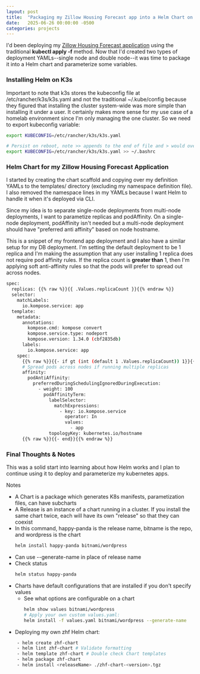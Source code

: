 ```yaml
---
layout: post
title:  "Packaging my Zillow Housing Forecast app into a Helm Chart on K3s"
date:   2025-06-26 00:00:00 -0500
categories: projects
---
```

I'd been deploying my [Zillow Housing Forecast application](https://github.com/dstanecki/zillow-housing-forecast/) using the traditional **kubectl apply -f** method. Now that I'd created two types of deployment YAMLs--single node and double node--it was time to package it into a Helm chart and parameterize some variables.<!--break-->

### **Installing Helm on K3s**

Important to note that k3s stores the kubeconfig file at /etc/rancher/k3s/k3s.yaml and not the traditional ~/.kube/config because they figured that installing the cluster system-wide was more simple than installing it under a user. It certainly makes more sense for my use case of a homelab environment since I'm only managing the one cluster. So we need to export kubeconfig variable:

```bash
export KUBECONFIG=/etc/rancher/k3s/k3s.yaml

# Persist on reboot, note >> appends to the end of file and > would overwrite it
export KUBECONFIG=/etc/rancher/k3s/k3s.yaml >> ~/.bashrc 
```

### **Helm Chart for my Zillow Housing Forecast Application**

I started by creating the chart scaffold and copying over my definition YAMLs to the templates/ directory (excluding my namespace definition file). I also removed the namespace lines in my YAMLs because I want Helm to handle it when it's deployed via CLI. 

Since my idea is to separate single-node deployments from multi-node deployments, I want to parametize replicas and podAffinity. On a single-node deployment, podAffinity isn't needed but a multi-node deployment should have "preferred anti affinity" based on node hostname.

This is a snippet of my frontend app deployment and I also have a similar setup for my DB deployment. I'm setting the default deployment to be 1 replica and I'm making the assumption that any user installing 1 replica does not require pod affinity rules. If the replica count is **greater than** 1, then I'm applying soft anti-affinity rules so that the pods will prefer to spread out across nodes.

```bash
spec:
  replicas: {{% raw %}}{{ .Values.replicaCount }}{{% endraw %}}
  selector:
    matchLabels:
      io.kompose.service: app
  template:
    metadata:
      annotations:
        kompose.cmd: kompose convert
        kompose.service.type: nodeport
        kompose.version: 1.34.0 (cbf2835db)
      labels:
        io.kompose.service: app
    spec:
      {{% raw %}}{{- if gt (int (default 1 .Values.replicaCount)) 1}}{{% endraw %}}
      # Spread pods across nodes if running multiple replicas
      affinity:
        podAntiAffinity:
          preferredDuringSchedulingIgnoredDuringExecution:
            - weight: 100
              podAffinityTerm:
                labelSelector:
                  matchExpressions:
                    - key: io.kompose.service
                      operator: In
                      values:
                        - app
                topologyKey: kubernetes.io/hostname
      {{% raw %}}{{- end}}{{% endraw %}}
```


### **Final Thoughts & Notes**

This was a solid start into learning about how Helm works and I plan to continue using it to deploy and parameterize my kubernetes apps.

Notes
- A Chart is a package which generates K8s manifests, parametization files, can have subcharts
- A Release is an instance of a chart running in a cluster. If you install the same chart twice, each will have its own "release" so that they can coexist
- In this command, happy-panda is the release name, bitname is the repo, and wordpress is the chart
    ```bash 
    helm install happy-panda bitnami/wordpress
    ```
- Can use --generate-name in place of release name
- Check status
    ```bash
    helm status happy-panda
    ```
- Charts have default configurations that are installed if you don't specify values 
    - See what options are configurable on a chart 
        ```bash
        helm show values bitnami/wordpress
        # Apply your own custom values.yaml:
        helm install -f values.yaml bitnami/wordpress --generate-name
        ```
- Deploying my own zhf Helm chart: 
```bash
    - helm create zhf-chart
    - helm lint zhf-chart # Validate formatting
    - helm template zhf-chart # Double check Chart templates
    - helm package zhf-chart
    - helm install <releaseName> ./zhf-chart-<version>.tgz
```